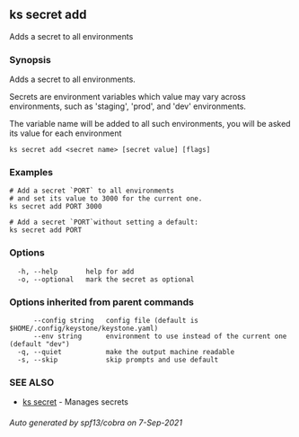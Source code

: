 ## ks secret add

Adds a secret to all environments

### Synopsis

Adds a secret to all environments.

Secrets are environment variables which value may vary
across environments, such as 'staging', 'prod',
and 'dev' environments.

The variable name will be added to all such environments,
you will be asked its value for each environment


```
ks secret add <secret name> [secret value] [flags]
```

### Examples

```
# Add a secret `PORT` to all environments
# and set its value to 3000 for the current one.
ks secret add PORT 3000

# Add a secret `PORT`without setting a default:
ks secret add PORT
```

### Options

```
  -h, --help       help for add
  -o, --optional   mark the secret as optional
```

### Options inherited from parent commands

```
      --config string   config file (default is $HOME/.config/keystone/keystone.yaml)
      --env string      environment to use instead of the current one (default "dev")
  -q, --quiet           make the output machine readable
  -s, --skip            skip prompts and use default
```

### SEE ALSO

* [ks secret](ks_secret.md)	 - Manages secrets

###### Auto generated by spf13/cobra on 7-Sep-2021
